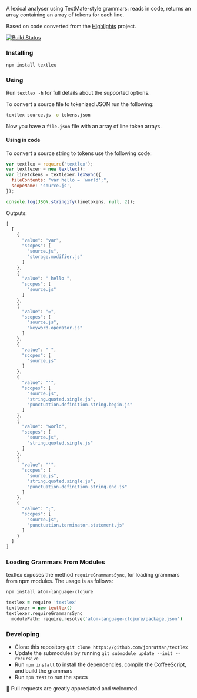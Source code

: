 A lexical analyser using TextMate-style grammars: reads in code, returns an array containing an array of tokens for each line.

Based on code converted from the [Highlights](https://github.com/atom/highlights) project.

[![Build Status](https://travis-ci.org/jonruttan/textlex.svg)](https://travis-ci.org/jonruttan/textlex)

### Installing

```sh
npm install textlex
```

### Using

Run `textlex -h` for full details about the supported options.

To convert a source file to tokenized JSON run the following:

```sh
textlex source.js -o tokens.json
```

Now you have a `file.json` file with an array of line token arrays.

#### Using in code

To convert a source string to tokens use the following code:

```js
var textlex = require('textlex');
var textlexer = new textlex();
var linetokens = textlexer.lexSync({
  fileContents: "var hello = 'world';",
  scopeName: 'source.js',
});

console.log(JSON.stringify(linetokens, null, 2));
```

Outputs:

```js
[
  [
    {
      "value": "var",
      "scopes": [
        "source.js",
        "storage.modifier.js"
      ]
    },
    {
      "value": " hello ",
      "scopes": [
        "source.js"
      ]
    },
    {
      "value": "=",
      "scopes": [
        "source.js",
        "keyword.operator.js"
      ]
    },
    {
      "value": " ",
      "scopes": [
        "source.js"
      ]
    },
    {
      "value": "'",
      "scopes": [
        "source.js",
        "string.quoted.single.js",
        "punctuation.definition.string.begin.js"
      ]
    },
    {
      "value": "world",
      "scopes": [
        "source.js",
        "string.quoted.single.js"
      ]
    },
    {
      "value": "'",
      "scopes": [
        "source.js",
        "string.quoted.single.js",
        "punctuation.definition.string.end.js"
      ]
    },
    {
      "value": ";",
      "scopes": [
        "source.js",
        "punctuation.terminator.statement.js"
      ]
    }
  ]
]
```

### Loading Grammars From Modules

textlex exposes the method `requireGrammarsSync`, for loading grammars from
npm modules. The usage is as follows:

```bash
npm install atom-language-clojure
```

```coffee
textlex = require 'textlex'
textlexer = new textlex()
textlexer.requireGrammarsSync
  modulePath: require.resolve('atom-language-clojure/package.json')
```

### Developing

* Clone this repository `git clone https://github.com/jonruttan/textlex`
* Update the submodules by running `git submodule update --init --recursive`
* Run `npm install` to install the dependencies, compile the CoffeeScript, and
  build the grammars
* Run `npm test` to run the specs

:green_heart: Pull requests are greatly appreciated and welcomed.

